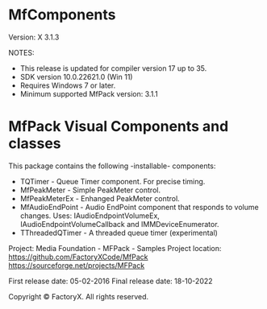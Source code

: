 # MfComponents
Version: X 3.1.3

NOTES: 
 - This release is updated for compiler version 17 up to 35.
 - SDK version 10.0.22621.0 (Win 11)
 - Requires Windows 7 or later.
 - Minimum supported MfPack version: 3.1.1

MfPack Visual Components and classes
=======================

This package contains the following -installable- components:

- TQTimer - Queue Timer component. For precise timing.
- MfPeakMeter - Simple PeakMeter control.
- MfPeakMeterEx - Enhanged PeakMeter control.
- MfAudioEndPoint - Audio EndPoint component that responds to volume changes. 
                    Uses: IAudioEndpointVolumeEx, IAudioEndpointVolumeCallback and IMMDeviceEnumerator.
- TThreadedQTimer - A threaded queue timer (experimental) 

Project: Media Foundation - MFPack - Samples
Project location: https://github.com/FactoryXCode/MfPack
                  https://sourceforge.net/projects/MFPack

First release date: 05-02-2016
Final release date: 18-10-2022

Copyright © FactoryX. All rights reserved.